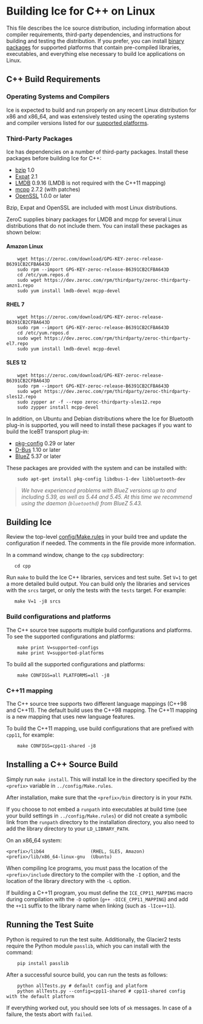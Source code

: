 # Building Ice for C++ on Linux

This file describes the Ice source distribution, including information about
compiler requirements, third-party dependencies, and instructions for building
and testing the distribution. If you prefer, you can install [binary
packages][1] for supported platforms that contain pre-compiled libraries,
executables, and everything else necessary to build Ice applications on Linux.

## C++ Build Requirements

### Operating Systems and Compilers

Ice is expected to build and run properly on any recent Linux distribution for
x86 and x86_64, and was extensively tested using the operating systems and
compiler versions listed for our [supported platforms][2].

### Third-Party Packages

Ice has dependencies on a number of third-party packages. Install these packages
before building Ice for C++:

 - [bzip][3] 1.0
 - [Expat][4] 2.1
 - [LMDB][5] 0.9.16 (LMDB is not required with the C++11 mapping)
 - [mcpp][6] 2.7.2 (with patches)
 - [OpenSSL][7] 1.0.0 or later

Bzip, Expat and OpenSSL are included with most Linux distributions.

ZeroC supplies binary packages for LMDB and mcpp for several Linux distributions
that do not include them. You can install these packages as shown below:

#### Amazon Linux
```
    wget https://zeroc.com/download/GPG-KEY-zeroc-release-B6391CB2CFBA643D
    sudo rpm --import GPG-KEY-zeroc-release-B6391CB2CFBA643D
    cd /etc/yum.repos.d
    sudo wget https://dev.zeroc.com/rpm/thirdparty/zeroc-thirdparty-amzn1.repo
    sudo yum install lmdb-devel mcpp-devel
```
#### RHEL 7
```
    wget https://zeroc.com/download/GPG-KEY-zeroc-release-B6391CB2CFBA643D
    sudo rpm --import GPG-KEY-zeroc-release-B6391CB2CFBA643D
    cd /etc/yum.repos.d
    sudo wget https://dev.zeroc.com/rpm/thirdparty/zeroc-thirdparty-el7.repo
    sudo yum install lmdb-devel mcpp-devel
```
#### SLES 12
```
    wget https://zeroc.com/download/GPG-KEY-zeroc-release-B6391CB2CFBA643D
    sudo rpm --import GPG-KEY-zeroc-release-B6391CB2CFBA643D
    sudo wget https://dev.zeroc.com/rpm/thirdparty/zeroc-thirdparty-sles12.repo
    sudo zypper ar -f --repo zeroc-thirdparty-sles12.repo
    sudo zypper install mcpp-devel
```
In addition, on Ubuntu and Debian distributions where the Ice for Bluetooth
plug-in is supported, you will need to install these packages if you want to
build the IceBT transport plug-in:

 - [pkg-config][8] 0.29 or later
 - [D-Bus][9] 1.10 or later
 - [BlueZ][10] 5.37 or later

These packages are provided with the system and can be installed with:
```
    sudo apt-get install pkg-config libdbus-1-dev libbluetooth-dev
```

> *We have experienced problems with BlueZ versions up to and including 5.39, as
well as 5.44 and 5.45. At this time we recommend using the daemon (`bluetoothd`)
from BlueZ 5.43.*

## Building Ice

Review the top-level [config/Make.rules](../config/Make.rules) in your build
tree and update the configuration if needed. The comments in the file provide
more information.

In a command window, change to the `cpp` subdirectory:
```
   cd cpp
```
Run `make` to build the Ice C++ libraries, services and test suite. Set `V=1` to
get a more detailed build output. You can build only the libraries and services
with the `srcs` target, or only the tests with the `tests` target. For example:
```
   make V=1 -j8 srcs
```

### Build configurations and platforms

The C++ source tree supports multiple build configurations and platforms. To
see the supported configurations and platforms:
```
    make print V=supported-configs
    make print V=supported-platforms
```
To build all the supported configurations and platforms:
```
    make CONFIGS=all PLATFORMS=all -j8
```

### C++11 mapping

The C++ source tree supports two different language mappings (C++98 and C++11).
The default build uses the C++98 mapping. The C++11 mapping is a new mapping
that uses new language features.

To build the C++11 mapping, use build configurations that are prefixed with
`cpp11`, for example:
```
    make CONFIGS=cpp11-shared -j8
```

## Installing a C++ Source Build

Simply run `make install`. This will install Ice in the directory specified by
the `<prefix>` variable in `../config/Make.rules`.

After installation, make sure that the `<prefix>/bin` directory is in your
`PATH`.

If you choose to not embed a `runpath` into executables at build time (see your
build settings in `../config/Make.rules`) or did not create a symbolic link from
the `runpath` directory to the installation directory, you also need to add the
library directory to your `LD_LIBRARY_PATH`.

On an x86_64 system:

    <prefix>/lib64                 (RHEL, SLES, Amazon)
    <prefix>/lib/x86_64-linux-gnu  (Ubuntu)

When compiling Ice programs, you must pass the location of the
`<prefix>/include` directory to the compiler with the `-I` option, and the
location of the library directory with the `-L` option.

If building a C++11 program, you must define the `ICE_CPP11_MAPPING` macro
during compilation with the `-D` option (`g++ -DICE_CPP11_MAPPING`) and add the
`++11` suffix to the library name when linking (such as `-lIce++11`).

## Running the Test Suite

Python is required to run the test suite. Additionally, the Glacier2 tests
require the Python module `passlib`, which you can install with the command:
```
    pip install passlib
```
After a successful source build, you can run the tests as follows:
```
    python allTests.py # default config and platform
    python allTests.py --config=cpp11-shared # cpp11-shared config with the default platform
```

If everything worked out, you should see lots of `ok` messages. In case of a
failure, the tests abort with `failed`.

[1]: https://doc.zeroc.com/display/Rel/Using+the+Linux+Binary+Distributions+for+Ice+3.7.0
[2]: https://doc.zeroc.com/display/Rel/Supported+Platforms+for+Ice+3.7.0
[3]: http://bzip.org
[4]: https://libexpat.github.io
[5]: https://symas.com/lightning-memory-mapped-database/
[6]: https://github.com/zeroc-ice/mcpp
[7]: https://www.openssl.org/
[8]: https://www.freedesktop.org/wiki/Software/pkg-config
[9]: https://www.freedesktop.org/wiki/Software/dbus
[10]: http://www.bluez.org
